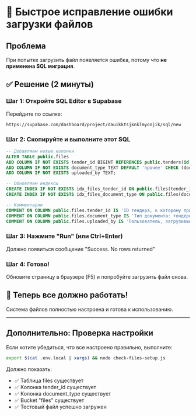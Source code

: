# 🔧 Быстрое исправление ошибки загрузки файлов

## Проблема
При попытке загрузить файл появляется ошибка, потому что **не применена SQL миграция**.

## ✅ Решение (2 минуты)

### Шаг 1: Откройте SQL Editor в Supabase

Перейдите по ссылке:
```
https://supabase.com/dashboard/project/dauikktsjknklmyonjik/sql/new
```

### Шаг 2: Скопируйте и выполните этот SQL

```sql
-- Добавляем новые колонки
ALTER TABLE public.files 
ADD COLUMN IF NOT EXISTS tender_id BIGINT REFERENCES public.tenders(id) ON DELETE CASCADE,
ADD COLUMN IF NOT EXISTS document_type TEXT DEFAULT 'прочее' CHECK (document_type IN ('тендерная документация', 'закрывающие документы', 'прочее')),
ADD COLUMN IF NOT EXISTS uploaded_by TEXT;

-- Обновляем индексы
CREATE INDEX IF NOT EXISTS idx_files_tender_id ON public.files(tender_id);
CREATE INDEX IF NOT EXISTS idx_files_document_type ON public.files(document_type);

-- Комментарии
COMMENT ON COLUMN public.files.tender_id IS 'ID тендера, к которому привязан файл';
COMMENT ON COLUMN public.files.document_type IS 'Тип документа: тендерная документация, закрывающие документы, прочее';
COMMENT ON COLUMN public.files.uploaded_by IS 'Пользователь, загрузивший файл';
```

### Шаг 3: Нажмите "Run" (или Ctrl+Enter)

Должно появиться сообщение "Success. No rows returned"

### Шаг 4: Готово!

Обновите страницу в браузере (F5) и попробуйте загрузить файл снова.

## 🎉 Теперь все должно работать!

Система файлов полностью настроена и готова к использованию.

---

## Дополнительно: Проверка настройки

Если хотите убедиться, что все настроено правильно, выполните:

```bash
export $(cat .env.local | xargs) && node check-files-setup.js
```

Должно показать:
- ✅ Таблица files существует
- ✅ Колонка tender_id существует
- ✅ Колонка document_type существует
- ✅ Bucket "files" существует
- ✅ Тестовый файл успешно загружен
